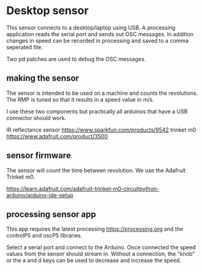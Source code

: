 # Desktop sensor

This sensor connects to a desktop/laptop using USB. A processing application reads the serial port and sends out OSC messages. In addition changes in speed can be recorded in processing and saved to a comma seperated file.

Two pd patches are used to debug the OSC messages.

## making the sensor

The sensor is intended to be used on a machine and counts the revolutions. The RMP is tuned so that it results in a speed value in m/s.

I use these two components but practically all arduinos that have a USB connector should work.

IR reflectance sensor https://www.sparkfun.com/products/9542
trinket m0 https://www.adafruit.com/product/3500

## sensor firmware

The sensor will count the time between revolution. We use the Adafruit Trinket m0.

https://learn.adafruit.com/adafruit-trinket-m0-circuitpython-arduino/arduino-ide-setup




## processing sensor app

This app requires the latest processing https://processing.org and the controlP5 and oscP5 libraries.

Select a serial port and connect to the Arduino. Once connected the speed values from the sensor should stream in. 
Without a connection, the "knob" or the a and d keys can be used to decrease and increase the speed. 











